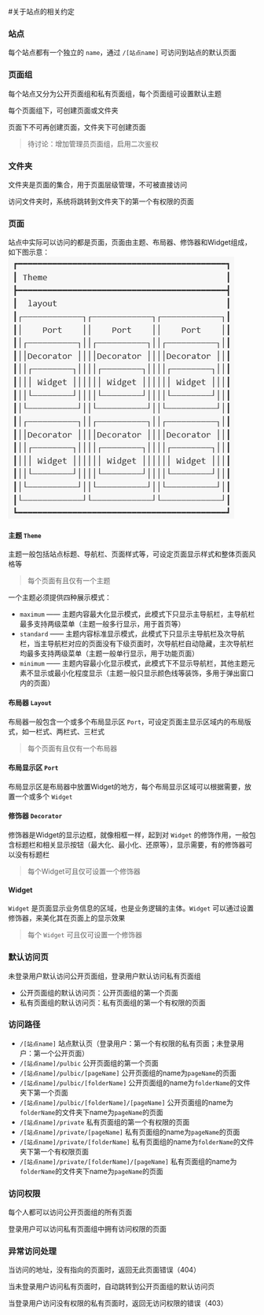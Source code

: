 #关于站点的相关约定

### 站点

每个站点都有一个独立的 `name`，通过 `/[站点name]` 可访问到站点的默认页面

### 页面组

每个站点又分为公开页面组和私有页面组，每个页面组可设置默认主题

每个页面组下，可创建页面或文件夹

页面下不可再创建页面，文件夹下可创建页面

> 待讨论：增加管理员页面组，启用二次鉴权

### 文件夹
文件夹是页面的集合，用于页面层级管理，不可被直接访问

访问文件夹时，系统将跳转到文件夹下的第一个有权限的页面

### 页面
站点中实际可以访问的都是页面，页面由主题、布局器、修饰器和Widget组成，如下图示意：
![page](imgs/page.png)
<!-- ```shell
┏━━━━━━━━━━━━━━━━━━━━━━━━━━━━━━━━━━━━━━━━━━┓
┃ Theme                                    ┃
┣━━━━━━━━━━━━━━━━━━━━━━━━━━━━━━━━━━━━━━━━━━┫
┃  layout                                  ┃
┃┌────────────┐┌────────────┐┌────────────┐┃
┃│    Port    ││    Port    ││    Port    │┃
┃│┌──────────┐││┌──────────┐││┌──────────┐│┃
┃││Decorator ││││Decorator ││││Decorator ││┃
┃││┌────────┐││││┌────────┐││││┌────────┐││┃
┃│││ Widget ││││││ Widget ││││││ Widget │││┃
┃││└────────┘││││└────────┘││││└────────┘││┃
┃│└──────────┘││└──────────┘││└──────────┘│┃
┃│┌──────────┐││┌──────────┐││┌──────────┐│┃
┃││Decorator ││││Decorator ││││Decorator ││┃
┃││┌────────┐││││┌────────┐││││┌────────┐││┃
┃│││ Widget ││││││ Widget ││││││ Widget │││┃
┃││└────────┘││││└────────┘││││└────────┘││┃
┃│└──────────┘││└──────────┘││└──────────┘│┃
┃└────────────┘└────────────┘└────────────┘┃
┗━━━━━━━━━━━━━━━━━━━━━━━━━━━━━━━━━━━━━━━━━━┛
``` -->
#### 主题 `Theme`
主题一般包括站点标题、导航栏、页面样式等，可设定页面显示样式和整体页面风格等

>每个页面有且仅有一个主题

一个主题必须提供四种展示模式：

- `maximum` —— 主题内容最大化显示模式，此模式下只显示主导航栏，主导航栏最多支持两级菜单（主题一般多行显示，用于首页等）
- `standard` —— 主题内容标准显示模式，此模式下只显示主导航栏及次导航栏，当主导航栏对应的页面没有下级页面时，次导航栏自动隐藏，主次导航栏均最多支持两级菜单（主题一般单行显示，用于功能页面）
- `minimum` —— 主题内容最小化显示模式，此模式下不显示导航栏，其他主题元素不显示或最小化程度显示（主题一般只显示颜色线等装饰，多用于弹出窗口内的页面）

#### 布局器 `Layout`
布局器一般包含一个或多个布局显示区 `Port`，可设定页面主显示区域内的布局版式，如一栏式、两栏式、三栏式

>每个页面有且仅有一个布局器

#### 布局显示区 `Port`
布局显示区是布局器中放置Widget的地方，每个布局显示区域可以根据需要，放置一个或多个 `Widget`

#### 修饰器 `Decorator`
修饰器是Widget的显示边框，就像相框一样，起到对 `Widget` 的修饰作用，一般包含标题栏和相关显示按钮（最大化、最小化、还原等），显示需要，有的修饰器可以没有标题栏
>每个Widget可且仅可设置一个修饰器

#### Widget
`Widget` 是页面显示业务信息的区域，也是业务逻辑的主体。`Widget` 可以通过设置修饰器，来美化其在页面上的显示效果

>每个 `Widget` 可且仅可设置一个修饰器

### 默认访问页
未登录用户默认访问公开页面组，登录用户默认访问私有页面组

- 公开页面组的默认访问页：公开页面组的第一个页面
- 私有页面组的默认访问页：私有页面组的第一个有权限的页面

### 访问路径
- `/[站点name]`           站点默认页（登录用户：第一个有权限的私有页面；未登录用户：第一个公开页面）
- `/[站点name]/pulbic`    公开页面组的第一个页面
- `/[站点name]/pulbic/[pageName]` 公开页面组的name为`pageName`的页面
- `/[站点name]/pulbic/[folderName]` 公开页面组的name为`folderName`的文件夹下第一个页面
- `/[站点name]/pulbic/[folderName]/[pageName]` 公开页面组的name为`folderName`的文件夹下name为`pageName`的页面
- `/[站点name]/private`   私有页面组的第一个有权限的页面
- `/[站点name]/private/[pageName]` 私有页面组的name为`pageName`的页面
- `/[站点name]/private/[folderName]` 私有页面组的name为`folderName`的文件夹下第一个有权限页面
- `/[站点name]/private/[folderName]/[pageName]` 私有页面组的name为`folderName`的文件夹下name为`pageName`的页面

### 访问权限
每个人都可以访问公开页面组的所有页面

登录用户可以访问私有页面组中拥有访问权限的页面

### 异常访问处理
当访问的地址，没有指向的页面时，返回无此页面错误（404）

当未登录用户访问私有页面时，自动跳转到公开页面组的默认访问页

当登录用户访问没有权限的私有页面时，返回无访问权限的错误（403）